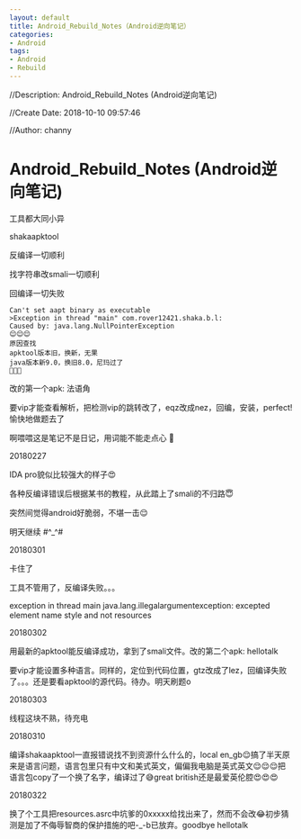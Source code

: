 ```yaml
---
layout: default
title: Android_Rebuild_Notes（Android逆向笔记）
categories:
- Android
tags:
- Android
- Rebuild 
---
```

//Description: Android_Rebuild_Notes (Android逆向笔记)

//Create Date: 2018-10-10 09:57:46

//Author: channy

# Android_Rebuild_Notes (Android逆向笔记)

工具都大同小异

shakaapktool

反编译一切顺利

找字符串改smali一切顺利

回编译一切失败

```
Can't set aapt binary as executable
>Exception in thread "main" com.rover12421.shaka.b.l:
Caused by: java.lang.NullPointerException
😌😌😌
原因查找
apktool版本旧，换新，无果
java版本新9.0，换旧8.0，尼玛过了
😤😤😤
```

改的第一个apk: 法语角

要vip才能查看解析，把检测vip的跳转改了，eqz改成nez，回编，安装，perfect! 愉快地做题去了

啊喂喂这是笔记不是日记，用词能不能走点心 🤕

20180227

IDA pro貌似比较强大的样子😍

各种反编译错误后根据某书的教程，从此踏上了smali的不归路😇

突然间觉得android好脆弱，不堪一击😌

明天继续 #^_^#

20180301

卡住了

工具不管用了，反编译失败。。。

exception in thread main java.lang.illegalargumentexception: excepted element name style and not resources

20180302

用最新的apktool能反编译成功，拿到了smali文件。改的第二个apk: hellotalk

要vip才能设置多种语言。同样的，定位到代码位置，gtz改成了lez，回编译失败了。。。还是要看apktool的源代码。待办。明天刷题o

20180303

线程这块不熟，待充电

20180310

编译shakaapktool一直报错说找不到资源什么什么的，local en_gb😌搞了半天原来是语言问题，语言包里只有中文和美式英文，偏偏我电脑是英式英文😌😌😌把语言包copy了一个换了名字，编译过了😅great british还是最爱英伦腔😍😍😍

20180322

换了个工具把resources.asrc中坑爹的0xxxxx给找出来了，然而不会改😂初步猜测是加了不侮辱智商的保护措施的吧-_-b已放弃。goodbye hellotalk

